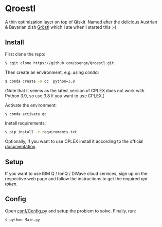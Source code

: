 # Qroestl
A thin optimization layer on top of Qiskit. Named after the delicious Austrian & Bavarian dish [Gröstl](https://de.wikipedia.org/wiki/Tiroler_Gröstl) which I ate when I started this ;-)

## Install

First clone the repo:
```bash
$ cgit clone https://github.com/ssenge/Qroestl.git
```

Then create an environment, e.g. using _conda_:
```bash
$ conda create -n qc  python=3.8
```

(Note that it seems as the latest version of CPLEX does not work with Python 3.9, so use 3.8 if you want to use CPLEX.)

Activate the environment:

```bash
$ conda activate qc
```

Install requirements:
```bash
$ pip install -r requirements.txt
```

Optionally, if you want to use CPLEX install it according to the official [documentation](https://www.ibm.com/products/ilog-cplex-optimization-studio).

## Setup

If you want to use IBM Q / IonQ / DWave cloud services, sign up on the respective web page and follow the instructions to get the required _api token_.

## Config

Open [conf/Config.py](conf/Config.py) and setup the problem to solve. Finally, run:

```bash
$ python Main.py
```




